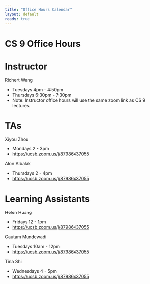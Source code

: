 ```yaml
---
title: "Office Hours Calendar"
layout: default
ready: true
---
```


<h1><strong>CS 9 Office Hours</strong></h1>

# Instructor
Richert Wang

* Tuesdays 4pm - 4:50pm
* Thursdays 6:30pm - 7:30pm
* Note: Instructor office hours will use the same zoom link as CS 9 lectures.

# TAs

Xiyou Zhou

* Mondays 2 - 3pm
* https://ucsb.zoom.us/j/87986437055


Alon Albalak

* Thursdays 2 - 4pm
* https://ucsb.zoom.us/j/87986437055

# Learning Assistants

Helen Huang

* Fridays 12 - 1pm
* https://ucsb.zoom.us/j/87986437055

Gautam Mundewadi

* Tuesdays 10am - 12pm
* https://ucsb.zoom.us/j/87986437055

Tina Shi

* Wednesdays 4 - 5pm
* https://ucsb.zoom.us/j/87986437055
